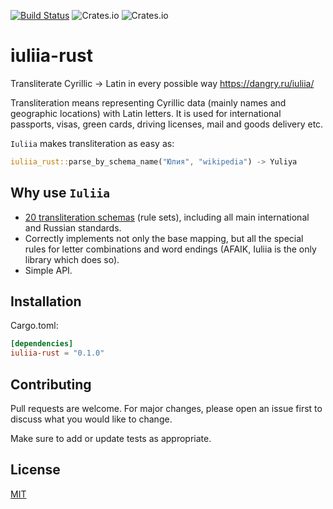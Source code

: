 [![Build Status](https://travis-ci.org/massita99/iuliia-rust.svg?branch=master)](https://travis-ci.org/massita99/iuliia-rust)
![Crates.io](https://img.shields.io/crates/v/iuliia-rust)
![Crates.io](https://img.shields.io/crates/d/iuliia-rust)
# iuliia-rust
Transliterate Cyrillic → Latin in every possible way https://dangry.ru/iuliia/


Transliteration means representing Cyrillic data (mainly names and geographic locations) with Latin letters. It is used for international passports, visas, green cards, driving licenses, mail and goods delivery etc.

`Iuliia` makes transliteration as easy as:

```rust
iuliia_rust::parse_by_schema_name("Юлия", "wikipedia") -> Yuliya
```

## Why use `Iuliia`

- [20 transliteration schemas](https://github.com/nalgeon/iuliia) (rule sets), including all main international and Russian standards.
- Correctly implements not only the base mapping, but all the special rules for letter combinations and word endings (AFAIK, Iuliia is the only library which does so).
- Simple API.

## Installation

Cargo.toml:
```toml
[dependencies]
iuliia-rust = "0.1.0"
```

## Contributing

Pull requests are welcome. For major changes, please open an issue first to discuss what you would like to change.

Make sure to add or update tests as appropriate.

## License

[MIT](https://choosealicense.com/licenses/mit/)